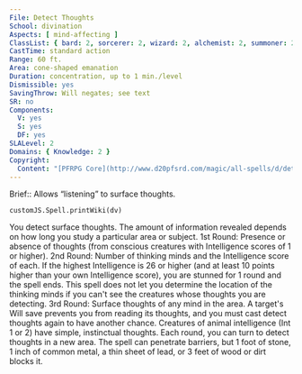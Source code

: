 ```yaml
---
File: Detect Thoughts
School: divination
Aspects: [ mind-affecting ]
ClassList: { bard: 2, sorcerer: 2, wizard: 2, alchemist: 2, summoner: 2, unchained summoner: 2, witch: 2, inquisitor: 2, psychic: 1, mesmerist: 2, spiritualist: 2, medium: 2 }
CastTime: standard action
Range: 60 ft.
Area: cone-shaped emanation
Duration: concentration, up to 1 min./level
Dismissible: yes
SavingThrow: Will negates; see text
SR: no
Components:
  V: yes
  S: yes
  DF: yes
SLALevel: 2
Domains: { Knowledge: 2 }
Copyright:
  Content: "[PFRPG Core](http://www.d20pfsrd.com/magic/all-spells/d/detect-thoughts)"
---
```

Brief:: Allows “listening” to surface thoughts.

```dataviewjs
customJS.Spell.printWiki(dv)
```

You detect surface thoughts. The amount of information revealed depends on how long you study a particular area or subject. 1st Round: Presence or absence of thoughts (from conscious creatures with Intelligence scores of 1 or higher). 2nd Round: Number of thinking minds and the Intelligence score of each. If the highest Intelligence is 26 or higher (and at least 10 points higher than your own Intelligence score), you are stunned for 1 round and the spell ends. This spell does not let you determine the location of the thinking minds if you can't see the creatures whose thoughts you are detecting. 3rd Round: Surface thoughts of any mind in the area. A target's Will save prevents you from reading its thoughts, and you must cast detect thoughts again to have another chance. Creatures of animal intelligence (Int 1 or 2) have simple, instinctual thoughts. Each round, you can turn to detect thoughts in a new area. The spell can penetrate barriers, but 1 foot of stone, 1 inch of common metal, a thin sheet of lead, or 3 feet of wood or dirt blocks it.
